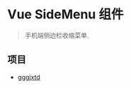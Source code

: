 # Vue SideMenu 组件

> 手机端侧边栏收缩菜单.

## 项目

+ [gggjxtd](https://gitee.com/weblife/gdgjxtd-house/blob/master/src/components/slidemenu/index_diy.vue)
